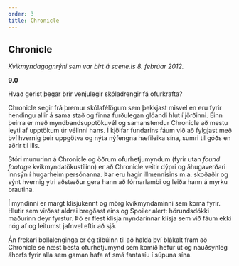 ```yaml
---
order: 3
title: Chronicle
---
```


## Chronicle

*Kvikmyndagagnrýni sem var birt á scene.is 8. febrúar 2012.*

**9.0**

Hvað gerist þegar þrír venjulegir skóladrengir fá ofurkrafta?

Chronicle segir frá þremur skólafélögum sem þekkjast misvel en eru fyrir hendingu allir á sama stað og finna furðulegan glóandi hlut í jörðinni. Einn þeirra er með myndbandsupptökuvél og samanstendur Chronicle að mestu leyti af upptökum úr vélinni hans. Í kjölfar fundarins fáum við að fylgjast með því hvernig þeir uppgötva og nýta nýfengna hæfileika sína, sumri til góðs en aðrir til ills.

Stóri munurinn á Chronicle og öðrum ofurhetjumyndum (fyrir utan *found footage* kvikmyndatökustílinn) er að Chronicle veitir dýpri og áhugaverðari innsýn í hugarheim persónanna. Þar eru hagir illmennisins m.a. skoðaðir og sýnt hvernig ytri aðstæður gera hann að fórnarlambi og leiða hann á myrku brautina.

Í myndinni er margt klisjukennt og mörg kvikmyndaminni sem koma fyrir. Hlutir sem virðast aldrei bregðast eins og Spoiler alert: hörundsdökki maðurinn deyr fyrstur. Þó er flest klisja myndarinnar klisja sem við fáum ekki nóg af og leitumst jafnvel eftir að sjá.

Án frekari bollalenginga er ég tilbúinn til að halda því blákalt fram að Chronicle sé næst besta ofurhetjumynd sem komið hefur út og nauðsynleg áhorfs fyrir alla sem gaman hafa af smá fantasíu í súpuna sína.
